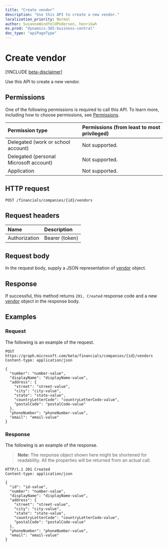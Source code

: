 ```yaml
---
title: "Create vendor"
description: "Use this API to create a new vendor."
localization_priority: Normal
author: SusanneWindfeldPedersen, henrikwh
ms.prod: "dynamics-365-business-central"
doc_type: "apiPageType"
---
```


# Create vendor

[!INCLUDE [beta-disclaimer](../../includes/beta-disclaimer.md)]

Use this API to create a new vendor.

## Permissions

One of the following permissions is required to call this API. To learn more, including how to choose permissions, see [Permissions](/graph/permissions-reference).

| Permission type                        | Permissions (from least to most privileged) |
|:---------------------------------------|:--------------------------------------------|
| Delegated (work or school account)     | Not supported. |
| Delegated (personal Microsoft account) | Not supported. |
| Application                            | Not supported. |

## HTTP request

<!-- { "blockType": "ignored" } -->

```http
POST /financials/companies/{id}/vendors
```

## Request headers

| Name          | Description   |
|:--------------|:--------------|
| Authorization | Bearer {token} |

## Request body

In the request body, supply a JSON representation of [vendor](../resources/dynamics-vendor.md) object.

## Response

If successful, this method returns `201, Created` response code and a new [vendor](../resources/dynamics-vendor.md) object in the response body.

## Examples

### Request

The following is an example of the request.
<!-- {
  "blockType": "request",
  "name": "create_vendor_from_company"
}-->

```http
POST https://graph.microsoft.com/beta/financials/companies/{id}/vendors
Content-type: application/json

{
  "number": "number-value",
  "displayName": "displayName-value",
  "address": {
    "street": "street-value",
    "city": "city-value",
    "state": "state-value",
    "countryLetterCode": "countryLetterCode-value",
    "postalCode": "postalCode-value"
  },
  "phoneNumber": "phoneNumber-value",
  "email": "email-value"
}
```

### Response

The following is an example of the response.

> **Note:** The response object shown here might be shortened for readability. All the properties will be returned from an actual call.

<!-- {
  "blockType": "response",
  "truncated": true,
  "@odata.type": "microsoft.graph.vendor"
} -->

```http
HTTP/1.1 201 Created
Content-type: application/json

{
  "id": "id-value",
  "number": "number-value",
  "displayName": "displayName-value",
  "address": {
    "street": "street-value",
    "city": "city-value",
    "state": "state-value",
    "countryLetterCode": "countryLetterCode-value",
    "postalCode": "postalCode-value"
  },
  "phoneNumber": "phoneNumber-value",
  "email": "email-value"
}
```

<!-- uuid: 16cd6b66-4b1a-43a1-adaf-3a886856ed98
2019-02-04 14:57:30 UTC -->
<!-- {
  "type": "#page.annotation",
  "description": "Create vendor",
  "keywords": "",
  "section": "documentation",
  "tocPath": ""
}-->